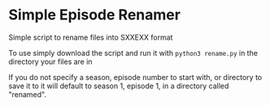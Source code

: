 # Simple Episode Renamer
Simple script to rename files into SXXEXX format

To use simply download the script and run it with `python3 rename.py` in the directory your files are in

If you do not specify a season, episode number to start with, or directory to save it to it will default to season 1, episode 1, in a directory called "renamed".

